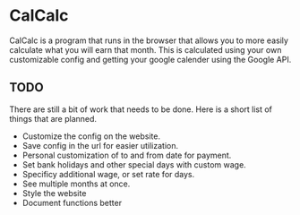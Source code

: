 # CalCalc

CalCalc is a program that runs in the browser that allows you to more easily calculate what you will earn that month.
This is calculated using your own customizable config and getting your google calender using the Google API.

## TODO

There are still a bit of work that needs to be done. Here is a short list of things that are planned.
* Customize the config on the website.
* Save config in the url for easier utilization.
* Personal customization of to and from date for payment.
* Set bank holidays and other special days with custom wage.
* Specificy additional wage, or set rate for days.
* See multiple months at once.
* Style the website
* Document functions better

